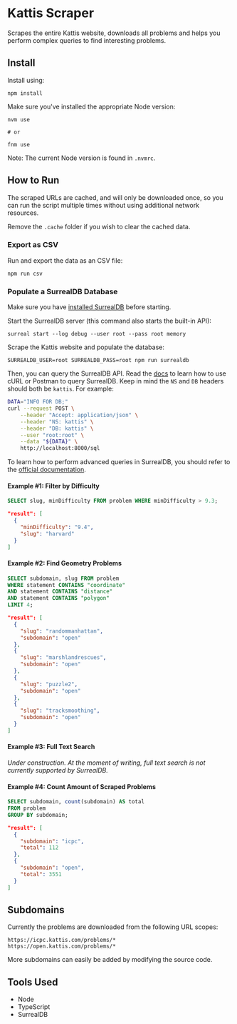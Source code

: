 # Kattis Scraper

Scrapes the entire Kattis website, downloads all problems and helps you perform complex queries to find interesting problems.

## Install

Install using:

```
npm install
```

Make sure you've installed the appropriate Node version:

```
nvm use

# or

fnm use
```

Note: The current Node version is found in `.nvmrc`.

## How to Run

The scraped URLs are cached, and will only be downloaded once, so you can run the script multiple times without using additional network resources.

Remove the `.cache` folder if you wish to clear the cached data.

### Export as CSV

Run and export the data as an CSV file:

```
npm run csv
```

### Populate a SurrealDB Database

Make sure you have [installed SurrealDB](https://surrealdb.com/docs/start/installation) before starting.

Start the SurrealDB server (this command also starts the built-in API):

```
surreal start --log debug --user root --pass root memory
```

Scrape the Kattis website and populate the database:

```
SURREALDB_USER=root SURREALDB_PASS=root npm run surrealdb
```

Then, you can query the SurrealDB API. Read the [docs](https://surrealdb.com/docs/start) to learn how to use cURL or Postman to query SurrealDB. Keep in mind the `NS` and `DB` headers should both be `kattis`. For example:

```sh
DATA="INFO FOR DB;"
curl --request POST \
	--header "Accept: application/json" \
	--header "NS: kattis" \
	--header "DB: kattis" \
	--user "root:root" \
	--data "${DATA}" \
	http://localhost:8000/sql
```

To learn how to perform advanced queries in SurrealDB, you should refer to the [official documentation](https://surrealdb.com/docs).

#### Example #1: Filter by Difficulty

```sql
SELECT slug, minDifficulty FROM problem WHERE minDifficulty > 9.3;
```

```json
"result": [
  {
    "minDifficulty": "9.4",
    "slug": "harvard"
  }
]
```

#### Example #2: Find Geometry Problems

```sql
SELECT subdomain, slug FROM problem
WHERE statement CONTAINS "coordinate"
AND statement CONTAINS "distance"
AND statement CONTAINS "polygon"
LIMIT 4;
```

```json
"result": [
  {
    "slug": "randommanhattan",
    "subdomain": "open"
  },
  {
    "slug": "marshlandrescues",
    "subdomain": "open"
  },
  {
    "slug": "puzzle2",
    "subdomain": "open"
  },
  {
    "slug": "tracksmoothing",
    "subdomain": "open"
  }
]
```

#### Example #3: Full Text Search

*Under construction. At the moment of writing, full text search is not currently supported by SurrealDB.*

#### Example #4: Count Amount of Scraped Problems

```sql
SELECT subdomain, count(subdomain) AS total
FROM problem
GROUP BY subdomain;
```

```json
"result": [
  {
    "subdomain": "icpc",
    "total": 112
  },
  {
    "subdomain": "open",
    "total": 3551
  }
]
```

## Subdomains

Currently the problems are downloaded from the following URL scopes:

```
https://icpc.kattis.com/problems/*
https://open.kattis.com/problems/*
```

More subdomains can easily be added by modifying the source code.

## Tools Used

* Node
* TypeScript
* SurrealDB
